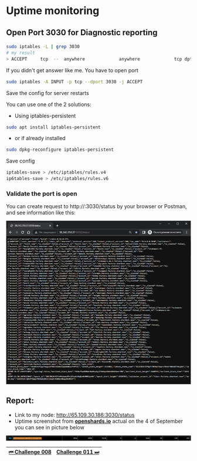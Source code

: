 # Uptime monitoring

## Open Port 3030 for Diagnostic reporting

```bash
sudo iptables -L | grep 3030
# my result
> ACCEPT     tcp  --  anywhere             anywhere             tcp dpt:3030
```

If you didn't get answer like me. You have to open port

```bash
sudo iptables -A INPUT -p tcp --dport 3030 -j ACCEPT
```

Save the config for server restarts

You can use one of the 2 solutions:

- Using iptables-persistent

```bash
sudo apt install iptables-persistent
```

- or if already installed

```bash
sudo dpkg-reconfigure iptables-persistent
```

Save config

```bash
iptables-save > /etc/iptables/rules.v4
ip6tables-save > /etc/iptables/rules.v6
```

### Validate the port is open

You can create request to http://<YOUR IP>:3030/status by your browser or Postman, and see information like this:

![img](../images/node/port_3030_status.png)

## Report:

- Link to my node: http://65.109.30.186:3030/status
- Uptime screenshot from [**openshards.io**](https://openshards.io/shardnet-uptime-scoreboard/) actual on the 4 of September you can see in picture below

![scoreboard](../images/scoreboard/04-09-2022.png)

| [⏮ Challenge 008 ](./challenge_008.md) | [Challenge 011 ⏭](./challenge_011.md) |
| -------------------------------------- | ------------------------------------- |
